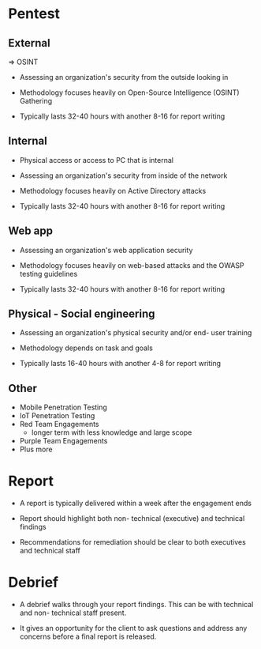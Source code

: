 # Pentest
## External
=> OSINT

- Assessing an organization's security from the outside looking in

- Methodology focuses heavily on Open-Source Intelligence (OSINT) Gathering

- Typically lasts 32-40 hours with another 8-16 for report writing

## Internal
- Physical access or access to PC that is internal

- Assessing an organization's security from inside of the network

- Methodology focuses heavily on Active Directory attacks

- Typically lasts 32-40 hours with another 8-16 for report writing

## Web app
- Assessing an organization's web application security

- Methodology focuses heavily on web-based attacks and the OWASP testing guidelines

- Typically lasts 32-40 hours with another 8-16 for report writing

## Physical - Social engineering
- Assessing an organization's physical security and/or end- user training

- Methodology depends on task and goals

- Typically lasts 16-40 hours with another 4-8 for report writing

## Other
- Mobile Penetration Testing
- loT Penetration Testing
- Red Team Engagements
	- longer term with less knowledge and large scope
- Purple Team Engagements
- Plus more

# Report
- A report is typically delivered within a week after the engagement ends

- Report should highlight both non- technical (executive) and technical findings

- Recommendations for remediation should be clear to both executives and technical staff

# Debrief
- A debrief walks through your report findings. This can be with technical and non- technical staff present.

- It gives an opportunity for the client to ask questions and address any concerns before a final report is released.

